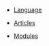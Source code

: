 <!-- docs/_sidebar.md -->

<!--span class="hide_mobile" style="position: relative;top: -18px;left: 10px;">An abstract programming language</span-->

* [Language]()

* [Articles](GETSTARTED.md)

* [Modules](MODULES.md)



<!--
* <a href="#/GETSTARTED.md" class="btn">Get started</a>
* <a href="https://github.com/puzzlelang/puzzle" target="_blank" class="" style="margin:0px 10px"><span class="fab fa-github"></span></a>-->

<!--* [Learn](?id=puzzle)

* [Guides](chapters/GUIDES.md)

* [Modules](chapters/modules/index.md) -->
